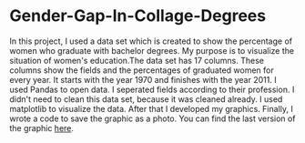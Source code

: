 # Gender-Gap-In-Collage-Degrees

In this project, I used a data set which is created to show the percentage of women who graduate with bachelor degrees. My purpose is to visualize the situation of women's education.The data set has 17 columns. These columns show the fields and the percentages of graduated women for every year. It starts with the year 1970 and finishes with the year 2011. 
I used Pandas to open data. I seperated fields according to their profession. I didn't need to clean this data set, because it was cleaned already. I used matplotlib to visualize the data. After that I developed my graphics. Finally, I wrote a code to save the graphic as a photo. You can find the last version of the graphic [here](https://github.com/shylkymc/Gender-Gap-In-Collage-Degrees/blob/master/gender_degrees.png).
